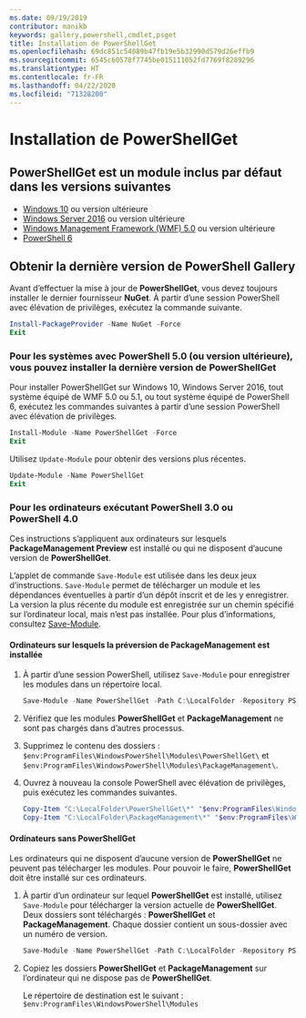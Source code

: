 ```yaml
---
ms.date: 09/19/2019
contributor: manikb
keywords: gallery,powershell,cmdlet,psget
title: Installation de PowerShellGet
ms.openlocfilehash: 69dc851c54089b47fb19e5b32990d579d26effb9
ms.sourcegitcommit: 6545c60578f7745be015111052fd7769f8289296
ms.translationtype: HT
ms.contentlocale: fr-FR
ms.lasthandoff: 04/22/2020
ms.locfileid: "71328200"
---
```

# <a name="installing-powershellget"></a>Installation de PowerShellGet

## <a name="powershellget-is-an-in-box-module-in-the-following-releases"></a>PowerShellGet est un module inclus par défaut dans les versions suivantes

- [Windows 10](https://www.microsoft.com/windows) ou version ultérieure
- [Windows Server 2016](/windows-server/windows-server) ou version ultérieure
- [Windows Management Framework (WMF) 5.0](https://www.microsoft.com/download/details.aspx?id=50395) ou version ultérieure
- [PowerShell 6](https://github.com/PowerShell/PowerShell/releases)

## <a name="get-the-latest-version-from-powershell-gallery"></a>Obtenir la dernière version de PowerShell Gallery

Avant d’effectuer la mise à jour de **PowerShellGet**, vous devez toujours installer le dernier fournisseur **NuGet**. À partir d’une session PowerShell avec élévation de privilèges, exécutez la commande suivante.

```powershell
Install-PackageProvider -Name NuGet -Force
Exit
```

### <a name="for-systems-with-powershell-50-or-newer-you-can-install-the-latest-powershellget"></a>Pour les systèmes avec PowerShell 5.0 (ou version ultérieure), vous pouvez installer la dernière version de PowerShellGet

Pour installer PowerShellGet sur Windows 10, Windows Server 2016, tout système équipé de WMF 5.0 ou 5.1, ou tout système équipé de PowerShell 6, exécutez les commandes suivantes à partir d’une session PowerShell avec élévation de privilèges.

```powershell
Install-Module -Name PowerShellGet -Force
Exit
```

Utilisez `Update-Module` pour obtenir des versions plus récentes.

```powershell
Update-Module -Name PowerShellGet
Exit
```

### <a name="for-computers-running-powershell-30-or-powershell-40"></a>Pour les ordinateurs exécutant PowerShell 3.0 ou PowerShell 4.0

Ces instructions s’appliquent aux ordinateurs sur lesquels **PackageManagement Preview** est installé ou qui ne disposent d’aucune version de **PowerShellGet**.

L’applet de commande `Save-Module` est utilisée dans les deux jeux d’instructions. `Save-Module` permet de télécharger un module et les dépendances éventuelles à partir d’un dépôt inscrit et de les y enregistrer. La version la plus récente du module est enregistrée sur un chemin spécifié sur l’ordinateur local, mais n’est pas installée. Pour plus d’informations, consultez [Save-Module](/powershell/module/PowershellGet/Save-Module).

#### <a name="computers-with-the-packagemanagement-preview-installed"></a>Ordinateurs sur lesquels la préversion de PackageManagement est installée

1. À partir d’une session PowerShell, utilisez `Save-Module` pour enregistrer les modules dans un répertoire local.

   ```powershell
   Save-Module -Name PowerShellGet -Path C:\LocalFolder -Repository PSGallery
   ```

1. Vérifiez que les modules **PowerShellGet** et **PackageManagement** ne sont pas chargés dans d’autres processus.
1. Supprimez le contenu des dossiers : `$env:ProgramFiles\WindowsPowerShell\Modules\PowerShellGet\` et `$env:ProgramFiles\WindowsPowerShell\Modules\PackageManagement\`.
1. Ouvrez à nouveau la console PowerShell avec élévation de privilèges, puis exécutez les commandes suivantes.

   ```powershell
   Copy-Item "C:\LocalFolder\PowerShellGet\*" "$env:ProgramFiles\WindowsPowerShell\Modules\PowerShellGet\" -Recurse -Force
   Copy-Item "C:\LocalFolder\PackageManagement\*" "$env:ProgramFiles\WindowsPowerShell\Modules\PackageManagement\" -Recurse -Force
   ```

#### <a name="computers-without-powershellget"></a>Ordinateurs sans PowerShellGet

Les ordinateurs qui ne disposent d’aucune version de **PowerShellGet** ne peuvent pas télécharger les modules. Pour pouvoir le faire, **PowerShellGet** doit être installé sur ces ordinateurs.

1. À partir d’un ordinateur sur lequel **PowerShellGet** est installé, utilisez `Save-Module` pour télécharger la version actuelle de **PowerShellGet**. Deux dossiers sont téléchargés : **PowerShellGet** et **PackageManagement**. Chaque dossier contient un sous-dossier avec un numéro de version.

   ```powershell
   Save-Module -Name PowerShellGet -Path C:\LocalFolder -Repository PSGallery
   ```

1. Copiez les dossiers **PowerShellGet** et **PackageManagement** sur l’ordinateur qui ne dispose pas de **PowerShellGet**.

   Le répertoire de destination est le suivant : `$env:ProgramFiles\WindowsPowerShell\Modules`
